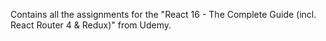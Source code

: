 Contains all the assignments for the "React 16 - The Complete Guide (incl. React Router 4 & Redux)" from Udemy.